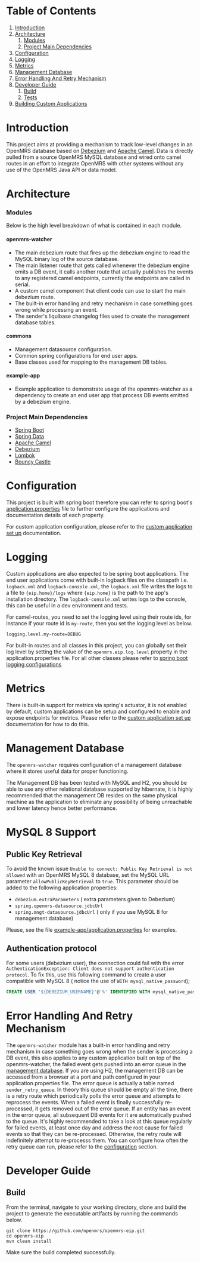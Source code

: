 # Table of Contents

1. [Introduction](#introduction)
2. [Architecture](#architecture)
   1. [Modules](#modules)
   2. [Project Main Dependencies](#project-main-dependencies)
3. [Configuration](#configuration)
4. [Logging](#logging)
5. [Metrics](#metrics)   
6. [Management Database](#management-database)
7. [Error Handling And Retry Mechanism](#error-handling-and-retry-mechanism)
8. [Developer Guide](#developer-guide)
    1. [Build](#build)
    2. [Tests](#tests)
9. [Building Custom Applications](docs/custom/README.md)

# Introduction
This project aims at providing a mechanism to track low-level changes in an OpenMRS database based on [Debezium](https://debezium.io) and 
[Apache Camel](https://camel.apache.org/manual/latest/faq/what-is-camel.html).
Data is directly pulled from a source OpenMRS MySQL database and wired onto camel routes in an effort to integrate 
OpenMRS with other systems without any use of the OpenMRS Java API or data model.

# Architecture

### Modules
Below is the high level breakdown of what is contained in each module.
#### openmrs-watcher
- The main debezium route that fires up the debezium engine to read the MySQL binary log of the source database.
- The main listener route that gets called whenever the debezium engine emits a DB event, it calls another route that 
actually publishes the events to any registered camel endpoints, currently the endpoints are called in serial.
- A custom camel component that client code can use to start the main debezium route.
- The built-in error handling and retry mechanism in case something goes wrong while processing an event.
- The sender's liquibase changelog files used to create the management database tables.
#### commons
- Management datasource configuration.
- Common spring configurations for end user apps.
- Base classes used for mapping to the management DB tables.
#### example-app
- Example application to demonstrate usage of the openmrs-watcher as a dependency to create an end user app that process
DB events emitted by a debezium engine.

### Project Main Dependencies
* [Spring Boot](https://spring.io/projects/spring-boot)
* [Spring Data](https://spring.io/projects/spring-data)
* [Apache Camel](https://camel.apache.org/)
* [Debezium](https://debezium.io)
* [Lombok](https://projectlombok.org/)
* [Bouncy Castle](https://www.bouncycastle.org/fr/)

# Configuration
This project is built with spring boot therefore you can refer to spring boot's [application.properties](https://docs.spring.io/spring-boot/docs/current/reference/html/appendix-application-properties.html)
file to further configure the applications and documentation details of each property.

For custom application configuration, please refer to the [custom application set up](docs/custom/README.md) documentation.

# Logging
Custom applications are also expected to be spring boot applications. The end user applications come with built-in 
logback files on the classpath i.e. `logback.xml` and `logback-console.xml`, the `logback.xml` file writes the logs to a 
file to `{eip.home}/logs` where `{eip.home}` is the path to the app's installation directory. The `logback-console.xml` 
writes logs to the console, this can be useful in a dev environment and tests.

For camel-routes, you need to set the logging level using their route ids, for instance if your route id is `my-route`,
then you set the logging level as below.
```
logging.level.my-route=DEBUG
```

For built-in routes and all classes in this project, you can globally set their log level by setting the value of the
`openmrs.eip.log.level` property in the application.properties file. For all other classes please refer to
[spring boot logging configurations](https://docs.spring.io/spring-boot/docs/current/reference/html/appendix-application-properties.html#common-application-properties-core)

# Metrics
There is built-in support for metrics via spring's actuator, it is not enabled by default, custom applications can be 
setup and configured to enable and expose endpoints for metrics. Please refer to the [custom application set up](docs/custom/README.md) 
documentation for how to do this.

# Management Database
The `openmrs-watcher` requires configuration of a management database where it stores useful data for proper functioning.

The Management DB has been tested with MySQL and H2, you should be able to use any other relational database supported 
by hibernate, it is highly recommended that the management DB resides on the same physical machine as the application to 
eliminate any possibility of being unreachable and lower latency hence better performance.

# MySQL 8 Support

## Public Key Retrieval
To avoid the known issue `Unable to connect: Public Key Retrieval is not allowed` with an OpenMRS MySQL 8 database, set the MySQL URL parameter `allowPublicKeyRetrieval` to `true`. This parameter should be added to the following application properties:
- `debezium.extraParameters` ( extra parameters given to Debezium)
- `spring.openmrs-datasource.jdbcUrl`
- `spring.mngt-datasource.jdbcUrl` ( only if you use MySQL 8 for management database)

Please, see the file [example-app/application.properties](example-app/application.properties) for examples.

## Authentication protocol

For some users (debezium user), the connection could fail with the error `AuthenticationException: Client does not support authentication protocol`.
To fix this, use this following command to create a user compatible with MySQL 8 ( notice the use of `WITH mysql_native_password`);

```sql
CREATE USER '${DEBEZIUM_USERNAME}'@'%' IDENTIFIED WITH mysql_native_password BY '${DEBEZIUM_PASSWORD}';
```

# Error Handling And Retry Mechanism
The `openmrs-watcher` module has a built-in error handling and retry mechanism in case something goes wrong when the 
sender is processing a DB event, this also applies to any custom application built on top of the openmrs-watcher, the 
failed event gets pushed into an error queue in the [management database](#management-database). If you are using H2, 
the management DB can be accessed from a browser at a port and path configured in your application.properties file. 
The error queue is actually a table named `sender_retry_queue`. In theory this queue should be empty all the time, there 
is a retry route which periodically polls the error queue and attempts to reprocess the events. When a failed event is 
finally successfully re-processed, it gets removed out of the error queue. If an entity has an event in the error queue, 
all subsequent DB events for it are automatically pushed to the queue. It's highly recommended to take a look at this 
queue regularly for failed events, at least once day and address the root cause for failed events so that they can be 
re-processed. Otherwise, the retry route will indefinitely attempt to re-processs them. You can configure how often the 
retry queue can run, please refer to the [configuration](#configuration) section.

# Developer Guide
## Build
From the terminal, navigate to your working directory, clone and build the project to generate the executable artifacts
by running the commands below.
```shell
git clone https://github.com/openmrs/openmrs-eip.git
cd openmrs-eip
mvn clean install
```
Make sure the build completed successfully.
